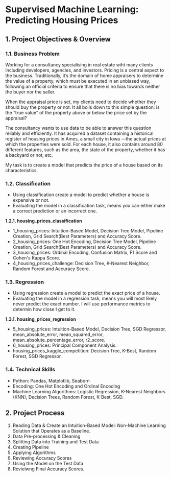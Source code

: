 # Supervised Machine Learning: Predicting Housing Prices

## 1. Project Objectives & Overview

### 1.1. Business Problem

Working for a consultancy specialising in real estate wiht many clients including developers, agencies, and investors. Pricing is a central aspect to the business. Traditionally, it’s the domain of home appraisers to determine the value of a property, which must be executed in an unbiased way, following an official criteria to ensure that there is no bias towards neither the buyer nor the seller.

When the appraisal price is set, my clients need to decide whether they should buy the property or not. It all boils down to this simple question: is the “true value” of the property above or below the price set by the appraisal? 

The consultancy wants to use data to be able to answer this question reliably and efficiently. It has acquired a dataset containing a historical register of housing prices in Ames, a small city in Iowa —the actual prices at which the properties were sold. For each house, it also contains around 80 different features, such as the area, the state of the property, whether it has a backyard or not, etc.

 My task is to create a model that predicts the price of a house based on its characteristics.

### 1.2. Classification

- Using classification create a model to predict whether a house is expensive or not. 
- Evaluating the model in a classification task, means you can either make a correct prediction or an incorrect one. 

**1.2.1. housing_prices_classification**
- 1_housing_prices: Intuition-Based Model, Decision Tree Model, Pipeline Creation, Grid Search(Best Parameters) and Accuracy Score. 
- 2_housing_prices: One Hot Encoding, Decision Tree Model, Pipeline Creation, Grid Search(Best Parameters) and Accuracy Score.
- 3_housing_prices: Ordinal Encoding, Confusion Matrix, F1 Score and Cohen's Kappa Score. 
- 4_housing_prices_challenge: Decision Tree, K-Nearest Neighbor, Random Forest and Accuracy Score. 

### 1.3. Regression

- Using regression create a model to predict the exact price of a house.
- Evaluating the model in a regression task, means you will most likely never predict the exact number. I will use performance metrics to determin how close I get to it.

**1.3.1. housing_prices_regression**
- 5_housing_prices: Intuition-Based Model, Decision Tree, SGD Regressor, mean_absolute_error, mean_squared_error, mean_absolute_percentage_error, r2_score. 
- 6_housing_prices: Principal Component Analysis.
- housing_prices_kaggle_competition: Decision Tree, K-Best, Random Forest, SGD Regressor.

### 1.4. Technical Skills

- Python: Pandas, Matplotlib, Seaborn 
- Encoding: One Hot Encoding and Ordinal Encoding
- Machine Learning Algorithms: Logistic Regression, K-Nearest Neighbors (KNN), Decision Trees, Random Forest, K-Best, SGD. 


## 2. Project Process

1. Reading Data & Create an Intuition-Based Model: Non-Machine Learning Solution that Operates as a Baseline.
2. Data Pre-processing & Cleaning
3. Splitting Data into Training and Test Data
4. Creating Pipeline
5. Applying Algorithms
6. Reviewing Accuracy Scores
7. Using the Model on the Test Data
8. Revieiwng Final Accuracy Scores. 




